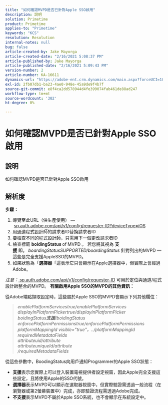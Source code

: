 ```yaml
---
title: "如何確認MVPD是否已針對Apple SSO啟用"
description: 說明
solution: Primetime
product: Primetime
applies-to: "Primetime"
keywords: "KCS"
resolution: Resolution
internal-notes: null
bug: false
article-created-by: Jake Mayorga
article-created-date: "2/16/2021 5:08:37 PM"
article-published-by: Jake Mayorga
article-published-date: "2/16/2021 5:09:43 PM"
version-number: 2
article-number: KA-16611
dynamics-url: "https://adobe-ent.crm.dynamics.com/main.aspx?forceUCI=1&pagetype=entityrecord&etn=knowledgearticle&id=4bf38297-7970-eb11-a812-00224809a536"
exl-id: 2fb07db1-ba23-4ae0-948e-45a9de9f4b7f
source-git-commit: e8f4ca2dd578944d4fe399074fab461de88ad247
workflow-type: tm+mt
source-wordcount: '302'
ht-degree: 0%

---
```


# 如何確認MVPD是否已針對Apple SSO啟用

## 說明


如何確認MVPD是否已針對Apple SSO啟用


## 解析度

<b>步驟：</b>
1. 導覽至此URL（供生產使用） —  [sp.auth.adobe.com/api/v1/config/requester-ID?deviceType=iOS](http://sp.auth.adobe.com/api/v1/config/ABC?deviceType=iOS)
2. 用通道程式設計師的請求者ID替換請求者ID
3. 要檢查不同的程式設計師，只需用下一個更改請求者ID
4. 檢查標籤 <b>boidingStatus </b>of<b> </b>MVPD 。 若您將其視為 <b>支援</b> 即。 *boardingStatusSUPPORTED/boardingStatus* 針對列出的MVPD — 這些是完全支援AppleSSO的MVPD。
5. 如果狀態為「<b>選擇器</b>「這表示它只會顯示在Apple選擇器中，但實際上會經過Adobe。


*注意：*[ sp.auth.adobe.com/api/v1/config/requester-ID](http://sp.auth.adobe.com/api/v1/config/ABC?deviceType=iOS) 可用於定位與通道/程式設計師整合的MVPD。  <b>有關啟用Apple SSO的MVPD的其他資訊：</b>

從Adobe端點擷取設定時，這些屬於Apple SSO的MVPD會顯示下列其他欄位：


> *enablePlatformServicestrue/enablePlatformServices<br>displayInPlatformPickertrue/displayInPlatformPicker<br>boidingStatus<b>支援</b>/boidingStatus<br>enforcePlatformPermissionstrue/enforcePlatformPermissions<br>platformMappingId visible=&quot;true&quot;。../platformMappingId<br>requiredMetadataFields<br>attributeuid/attribute<br>attributeuniqueId/attribute<br>/requiredMetadataFields*


&#x200B;從這些參數中，BoodingStatus向用戶通&#x200B;知Programmer的Apple SSO狀態：

- <b>支援</b>&#x200B;表示您實際上可以登入裝置電視提供者設定視窗，因此Apple完全支援這些設定，且將使用Apple的SSO代號。
- <b>選擇器</b>&#x200B;表示MVPD可以顯示在選取器視窗中，但實際驗證需透過一般流程（在瀏覽器或第2螢幕裝置中）完成，亦即驗證流程需透過Adobe完成。
- <b>不支援</b>&#x200B;表示MVPD不屬於Apple SSO系統，也不會顯示在系統設定中。
